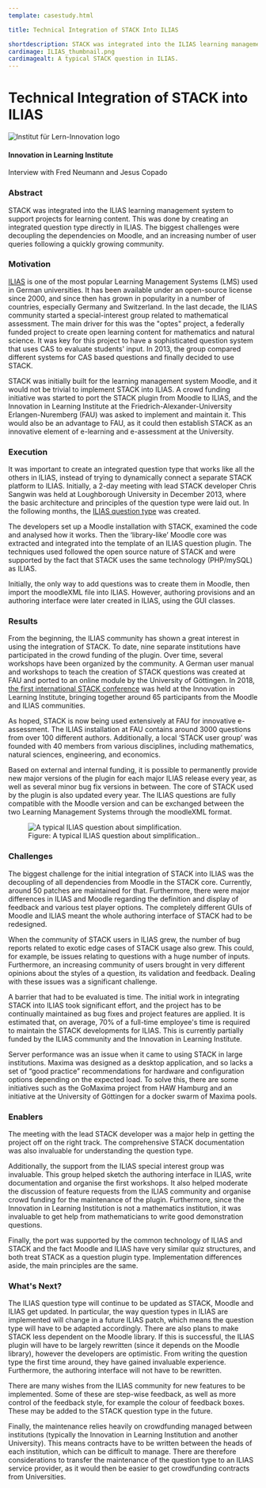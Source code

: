 ```yaml
---
template: casestudy.html

title: Technical Integration of STACK Into ILIAS

shortdescription: STACK was integrated into the ILIAS learning management system to support projects for learning content.
cardimage: ILIAS_thumbnail.png
cardimagealt: A typical STACK question in ILIAS.
---
```


# Technical Integration of STACK into ILIAS 
<img class="figure-img img-fluid float-right img-logo" src="../Images/ILI_logo.png" alt="Institut für Lern-Innovation logo">

#### Innovation in Learning Institute

Interview with Fred Neumann and Jesus Copado

### Abstract

STACK was integrated into the ILIAS learning management system to support projects for learning content. This was done by creating an integrated question type directly in ILIAS. The biggest challenges were decoupling the dependencies on Moodle, and an increasing number of user queries following a quickly growing community.

### Motivation

[ILIAS](http://www.ilias.de) is one of the most popular Learning Management Systems (LMS) used in German universities. It has been available under an open-source license since 2000, and since then has grown in popularity in a number of countries, especially Germany and Switzerland. In the last decade, the ILIAS community started a special-interest group related to mathematical assessment. The main driver for this was the "optes" project, a federally funded project to create open learning content for mathematics and natural science. It was key for this project to have a sophisticated question system that uses CAS to evaluate students' input. In 2013, the group compared different systems for CAS based questions and finally decided to use STACK. 

STACK was initially built for the learning management system Moodle, and it would not be trivial to implement STACK into ILIAS. A crowd funding initiative was started to port the STACK plugin from Moodle to ILIAS, and the Innovation in Learning Institute at the Friedrich-Alexander-University Erlangen-Nuremberg (FAU)  was asked to implement and maintain it. This would also be an advantage to FAU, as it could then establish STACK as an innovative element of e-learning and e-assessment at the University.

### Execution

It was important to create an integrated question type that works like all the others in ILIAS, instead of trying to dynamically connect a separate STACK platform to ILIAS. Initially, a 2-day meeting with lead STACK developer Chris Sangwin was held at Loughborough University in December 2013, where the basic architecture and principles of the question type were laid out. In the following months, the [ILIAS question type](https://github.com/ilifau/assStackQuestion) was created.

 The developers set up a Moodle installation with STACK, examined the code and analysed how it works. Then the ‘library-like’ Moodle core was extracted and integrated into the template of an ILIAS question plugin. The techniques used followed the open source nature of STACK and were supported by the fact that STACK uses the same technology (PHP/mySQL) as ILIAS.

Initially, the only way to add questions was to create them in Moodle, then import the moodleXML file into ILIAS. However, authoring provisions and an authoring interface were later created in ILIAS, using the GUI classes.

### Results

From the beginning, the ILIAS community has shown a great interest in using the integration of STACK. To date, nine separate institutions have participated in the crowd funding of the plugin. Over time, several workshops have been organized by the community. A German user manual and workshops to teach the creation of STACK questions was created at FAU and ported to an online module by the University of Göttingen. In 2018, [the first international STACK conference](https://www.stack-konferenz.de) was held at the Innovation in Learning Institute, bringing together around 65 participants from the Moodle and ILIAS communities.

As hoped, STACK is now being used extensively at FAU for innovative e-assessment. The ILIAS installation at FAU contains around 3000 questions from over 100 different authors. Additionally, a local ‘STACK user group’ was founded with 40 members from various disciplines, including mathematics, natural sciences, engineering, and economics.

Based on external and internal funding, it is possible to permanently provide new major versions of the plugin for each major ILIAS release every year, as well as several minor bug fix versions in between. The core of STACK used by the plugin is also updated every year. The ILIAS questions are fully compatible with the Moodle version and can be exchanged between the two Learning Management Systems through the moodleXML format.

<div class="float-right img-tall">
<figure class="figure">
<img class="figure-img img-fluid" src="../Images/ILI_question.png" alt="A typical ILIAS question about simplification.">
  <figcaption class="figure-caption">Figure: A typical ILIAS question about simplification..
</figcaption>
</figure></div>

### Challenges

The biggest challenge for the initial integration of STACK into ILIAS was the decoupling of all dependencies from Moodle in the STACK core. Currently, around 50 patches are maintained for that. Furthermore, there were major differences in ILIAS and Moodle regarding the definition and display of feedback and various test player options. The completely different GUIs of Moodle and ILIAS meant the whole authoring interface  of STACK had to be redesigned.

When the community of STACK users in ILIAS grew, the number of bug reports related to exotic edge cases of STACK usage also grew. This could, for example, be issues relating to questions with a huge number of inputs. Furthermore, an increasing community of users brought in very different opinions about the styles of a question, its validation and feedback. Dealing with these issues was a significant challenge.

A barrier that had to be evaluated is time. The initial work in integrating STACK into ILIAS took significant effort, and the project has to be continually maintained as bug fixes and project features are applied. It is estimated that, on average, 70% of a full-time employee's time is required to maintain the STACK developments for ILIAS. This is currently partially funded by the ILIAS community and the Innovation in Learning Institute.

Server performance was an issue when it came to using STACK in large institutions. Maxima was designed as a desktop application, and so lacks a set of “good practice” recommendations for hardware and configuration options depending on the expected load. To solve this, there are some initiatives such as the GoMaxima project from HAW Hamburg and an initiative at the University of Göttingen for a docker swarm of Maxima pools.

### Enablers

The meeting with the lead STACK developer was a major help in getting the project off on the right track. The comprehensive STACK documentation was also invaluable for understanding the question type.

Additionally, the support from the ILIAS special interest group was invaluable. This group helped sketch the authoring interface in ILIAS, write documentation and organise the first workshops. It also helped moderate the discussion of feature requests from the ILIAS community and organise crowd funding for the maintenance of the plugin. Furthermore, since the Innovation in Learning Institution is not a mathematics institution, it was invaluable to get help from mathematicians to write good demonstration questions.

Finally, the port was supported by the common technology of ILIAS and STACK and the fact Moodle and ILIAS have very similar quiz structures, and both treat STACK as a question plugin type. Implementation differences aside, the main principles are the same.

### What's Next?

The ILIAS question type will continue to be updated as STACK, Moodle and ILIAS get updated. In particular, the way question types in ILIAS are implemented will change in a future ILIAS patch, which means the question type will have to be adapted accordingly. There are also plans to make STACK less dependent on the Moodle library. If this is successful, the ILIAS plugin will have to be largely rewritten (since it depends on the Moodle library), however the developers are optimistic. From writing the question type the first time around, they have gained invaluable experience. Furthermore, the authoring interface will not have to be rewritten.

There are many wishes from the ILIAS community for new features to be implemented. Some of these are step-wise feedback, as well as more control of the feedback style, for example the colour of feedback boxes. These may be added to the STACK question type in the future.

Finally, the maintenance relies heavily on crowdfunding managed between institutions (typically the Innovation in Learning Institution and another University). This means contracts have to be written between the heads of each institution, which can be difficult to manage. There are therefore considerations to transfer the maintenance of the question type to an ILIAS service provider, as it would then be easier to get crowdfunding contracts from Universities.

